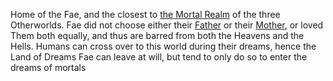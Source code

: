 
Home of the Fae, and the closest to [the Mortal Realm](../The%20Mortal%20Realm.md) of the three Otherworlds.
Fae did not choose either their [Father](../Religion/Deities/The%20Father%20Above.md) or their [Mother](../Religion/Deities/The%20Mother%20Below.md), or loved Them both equally, and thus are barred from both the Heavens and the Hells.
Humans can cross over to this world during their dreams, hence the Land of Dreams
Fae can leave at will, but tend to only do so to enter the dreams of mortals
